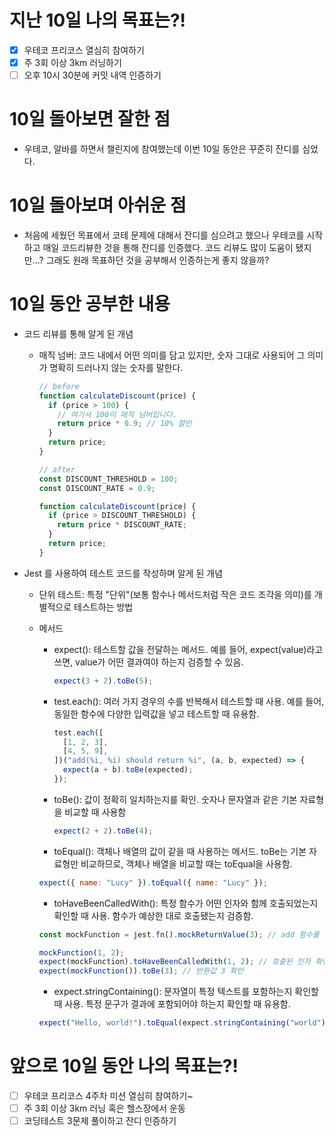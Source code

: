 # 지난 10일 나의 목표는?!

- [x] 우테코 프리코스 열심히 참여하기
- [x] 주 3회 이상 3km 러닝하기
- [ ] 오후 10시 30분에 커밋 내역 인증하기

# 10일 돌아보면 잘한 점

- 우테코, 알바를 하면서 챌린지에 참여했는데 이번 10일 동안은 꾸준히 잔디를 심었다.

# 10일 돌아보며 아쉬운 점

- 처음에 세웠던 목표에서 코테 문제에 대해서 잔디를 심으려고 했으나 우테코를 시작하고 매일 코드리뷰한 것을 통해 잔디를 인증했다. 코드 리뷰도 많이 도움이 됐지만...? 그래도 원래 목표하던 것을 공부해서 인증하는게 좋지 않을까?

# 10일 동안 공부한 내용

- 코드 리뷰를 통해 알게 된 개념

  - 매직 넘버: 코드 내에서 어떤 의미를 담고 있지만, 숫자 그대로 사용되어 그 의미가 명확히 드러나지 않는 숫자를 말한다.

    ```javascript
    // before
    function calculateDiscount(price) {
      if (price > 100) {
        // 여기서 100이 매직 넘버입니다.
        return price * 0.9; // 10% 할인
      }
      return price;
    }

    // after
    const DISCOUNT_THRESHOLD = 100;
    const DISCOUNT_RATE = 0.9;

    function calculateDiscount(price) {
      if (price > DISCOUNT_THRESHOLD) {
        return price * DISCOUNT_RATE;
      }
      return price;
    }
    ```

- Jest 를 사용하여 테스트 코드를 작성하며 알게 된 개념

  - 단위 테스트: 특정 "단위"(보통 함수나 메서드처럼 작은 코드 조각을 의미)를 개별적으로 테스트하는 방법
  - 메서드

    - expect(): 테스트할 값을 전달하는 메서드. 예를 들어, expect(value)라고 쓰면, value가 어떤 결과여야 하는지 검증할 수 있음.
      ```javascript
      expect(3 + 2).toBe(5);
      ```
    - test.each(): 여러 가지 경우의 수를 반복해서 테스트할 때 사용. 예를 들어, 동일한 함수에 다양한 입력값을 넣고 테스트할 때 유용함.
      ```javascript
      test.each([
        [1, 2, 3],
        [4, 5, 9],
      ])("add(%i, %i) should return %i", (a, b, expected) => {
        expect(a + b).toBe(expected);
      });
      ```
    - toBe(): 값이 정확히 일치하는지를 확인. 숫자나 문자열과 같은 기본 자료형을 비교할 때 사용함
      ```javascript
      expect(2 + 2).toBe(4);
      ```
    - toEqual(): 객체나 배열의 값이 같을 때 사용하는 메서드. toBe는 기본 자료형만 비교하므로, 객체나 배열을 비교할 때는 toEqual을 사용함.

    ```javascript
    expect({ name: "Lucy" }).toEqual({ name: "Lucy" });
    ```

    - toHaveBeenCalledWith(): 특정 함수가 어떤 인자와 함께 호출되었는지 확인할 때 사용. 함수가 예상한 대로 호출됐는지 검증함.

    ```javascript
    const mockFunction = jest.fn().mockReturnValue(3); // add 함수를 모킹하여 반환값 3 설정

    mockFunction(1, 2);
    expect(mockFunction).toHaveBeenCalledWith(1, 2); // 호출된 인자 확인
    expect(mockFunction()).toBe(3); // 반환값 3 확인
    ```

    - expect.stringContaining(): 문자열이 특정 텍스트를 포함하는지 확인할 때 사용. 특정 문구가 결과에 포함되어야 하는지 확인할 때 유용함.

    ```javascript
    expect("Hello, world!").toEqual(expect.stringContaining("world"));
    ```

# 앞으로 10일 동안 나의 목표는?!

- [ ] 우테코 프리코스 4주차 미션 열심히 참여하기~
- [ ] 주 3회 이상 3km 러닝 혹은 헬스장에서 운동
- [ ] 코딩테스트 3문제 풀이하고 잔디 인증하기
